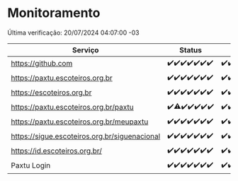 # Monitoramento

Última verificação: 20/07/2024 04:07:00 -03

|Serviço|Status|Últimas 24h|
|---|---|---|
|https://github.com|<span title="2024-07-13: OK=24">✔️</span><span title="2024-07-14: OK=23">✔️</span><span title="2024-07-15: OK=23">✔️</span><span title="2024-07-16: OK=24">✔️</span><span title="2024-07-17: OK=24">✔️</span><span title="2024-07-18: OK=23">✔️</span><span title="2024-07-19: OK=6">✔️</span>|<span title="19/07/2024 04:08:00 -03 : 200">✔️</span><span title="19/07/2024 05:09:00 -03 : 200">✔️</span><span title="19/07/2024 06:07:00 -03 : 200">✔️</span><span title="19/07/2024 07:07:00 -03 : 200">✔️</span><span title="19/07/2024 08:05:00 -03 : 200">✔️</span><span title="19/07/2024 09:12:00 -03 : 200">✔️</span><span title="19/07/2024 10:10:00 -03 : 200">✔️</span><span title="19/07/2024 11:08:00 -03 : 200">✔️</span><span title="19/07/2024 12:08:00 -03 : 200">✔️</span><span title="19/07/2024 13:07:00 -03 : 200">✔️</span><span title="19/07/2024 14:06:00 -03 : 200">✔️</span><span title="19/07/2024 15:09:00 -03 : 200">✔️</span><span title="19/07/2024 16:06:00 -03 : 200">✔️</span><span title="19/07/2024 17:09:00 -03 : 200">✔️</span><span title="19/07/2024 18:06:00 -03 : 200">✔️</span><span title="19/07/2024 19:08:00 -03 : 200">✔️</span><span title="19/07/2024 20:07:00 -03 : 200">✔️</span><span title="19/07/2024 21:33:00 -03 : 200">✔️</span><span title="19/07/2024 22:54:00 -03 : 200">✔️</span><span title="19/07/2024 23:25:00 -03 : 200">✔️</span><span title="20/07/2024 00:07:00 -03 : 200">✔️</span><span title="20/07/2024 01:10:00 -03 : 200">✔️</span><span title="20/07/2024 02:07:00 -03 : 200">✔️</span><span title="20/07/2024 03:11:00 -03 : 200">✔️</span><span title="20/07/2024 04:07:00 -03 : 200">✔️</span>|
|https://paxtu.escoteiros.org.br|<span title="2024-07-13: OK=24">✔️</span><span title="2024-07-14: OK=23">✔️</span><span title="2024-07-15: OK=23">✔️</span><span title="2024-07-16: OK=24">✔️</span><span title="2024-07-17: OK=24">✔️</span><span title="2024-07-18: OK=23">✔️</span><span title="2024-07-19: OK=6">✔️</span>|<span title="19/07/2024 04:08:00 -03 : 200">✔️</span><span title="19/07/2024 05:09:00 -03 : 200">✔️</span><span title="19/07/2024 06:07:00 -03 : 200">✔️</span><span title="19/07/2024 07:07:00 -03 : 200">✔️</span><span title="19/07/2024 08:05:00 -03 : 200">✔️</span><span title="19/07/2024 09:12:00 -03 : 200">✔️</span><span title="19/07/2024 10:10:00 -03 : 200">✔️</span><span title="19/07/2024 11:08:00 -03 : 200">✔️</span><span title="19/07/2024 12:08:00 -03 : 200">✔️</span><span title="19/07/2024 13:07:00 -03 : 200">✔️</span><span title="19/07/2024 14:06:00 -03 : 200">✔️</span><span title="19/07/2024 15:09:00 -03 : 200">✔️</span><span title="19/07/2024 16:06:00 -03 : 200">✔️</span><span title="19/07/2024 17:09:00 -03 : 200">✔️</span><span title="19/07/2024 18:06:00 -03 : 200">✔️</span><span title="19/07/2024 19:08:00 -03 : 200">✔️</span><span title="19/07/2024 20:07:00 -03 : 200">✔️</span><span title="19/07/2024 21:33:00 -03 : 200">✔️</span><span title="19/07/2024 22:54:00 -03 : 200">✔️</span><span title="19/07/2024 23:25:00 -03 : 200">✔️</span><span title="20/07/2024 00:07:00 -03 : 200">✔️</span><span title="20/07/2024 01:10:00 -03 : 200">✔️</span><span title="20/07/2024 02:07:00 -03 : 200">✔️</span><span title="20/07/2024 03:11:00 -03 : 200">✔️</span><span title="20/07/2024 04:07:00 -03 : 200">✔️</span>|
|https://escoteiros.org.br|<span title="2024-07-13: OK=24">✔️</span><span title="2024-07-14: OK=23">✔️</span><span title="2024-07-15: OK=23">✔️</span><span title="2024-07-16: OK=24">✔️</span><span title="2024-07-17: OK=24">✔️</span><span title="2024-07-18: OK=23">✔️</span><span title="2024-07-19: OK=6">✔️</span>|<span title="19/07/2024 04:08:00 -03 : 200">✔️</span><span title="19/07/2024 05:09:00 -03 : 200">✔️</span><span title="19/07/2024 06:07:00 -03 : 200">✔️</span><span title="19/07/2024 07:07:00 -03 : 200">✔️</span><span title="19/07/2024 08:05:00 -03 : 200">✔️</span><span title="19/07/2024 09:12:00 -03 : 200">✔️</span><span title="19/07/2024 10:10:00 -03 : 200">✔️</span><span title="19/07/2024 11:08:00 -03 : 200">✔️</span><span title="19/07/2024 12:08:00 -03 : 200">✔️</span><span title="19/07/2024 13:07:00 -03 : 200">✔️</span><span title="19/07/2024 14:06:00 -03 : 200">✔️</span><span title="19/07/2024 15:09:00 -03 : 200">✔️</span><span title="19/07/2024 16:06:00 -03 : 200">✔️</span><span title="19/07/2024 17:09:00 -03 : 200">✔️</span><span title="19/07/2024 18:06:00 -03 : 200">✔️</span><span title="19/07/2024 19:08:00 -03 : 200">✔️</span><span title="19/07/2024 20:07:00 -03 : 200">✔️</span><span title="19/07/2024 21:33:00 -03 : 200">✔️</span><span title="19/07/2024 22:54:00 -03 : 200">✔️</span><span title="19/07/2024 23:25:00 -03 : 200">✔️</span><span title="20/07/2024 00:07:00 -03 : 200">✔️</span><span title="20/07/2024 01:10:00 -03 : 200">✔️</span><span title="20/07/2024 02:07:00 -03 : 200">✔️</span><span title="20/07/2024 03:11:00 -03 : 200">✔️</span><span title="20/07/2024 04:07:00 -03 : 200">✔️</span>|
|https://paxtu.escoteiros.org.br/paxtu|<span title="2024-07-13: OK=24">✔️</span><span title="2024-07-14: OK=22, Falhas=1">⚠️</span><span title="2024-07-15: OK=23">✔️</span><span title="2024-07-16: OK=24">✔️</span><span title="2024-07-17: OK=24">✔️</span><span title="2024-07-18: OK=23">✔️</span><span title="2024-07-19: OK=6">✔️</span>|<span title="19/07/2024 04:08:00 -03 : 200">✔️</span><span title="19/07/2024 05:09:00 -03 : 200">✔️</span><span title="19/07/2024 06:07:00 -03 : 200">✔️</span><span title="19/07/2024 07:07:00 -03 : 200">✔️</span><span title="19/07/2024 08:05:00 -03 : 200">✔️</span><span title="19/07/2024 09:12:00 -03 : 200">✔️</span><span title="19/07/2024 10:10:00 -03 : 200">✔️</span><span title="19/07/2024 11:08:00 -03 : 200">✔️</span><span title="19/07/2024 12:08:00 -03 : 200">✔️</span><span title="19/07/2024 13:08:00 -03 : 200">✔️</span><span title="19/07/2024 14:06:00 -03 : 200">✔️</span><span title="19/07/2024 15:09:00 -03 : 200">✔️</span><span title="19/07/2024 16:06:00 -03 : 200">✔️</span><span title="19/07/2024 17:09:00 -03 : 200">✔️</span><span title="19/07/2024 18:06:00 -03 : 200">✔️</span><span title="19/07/2024 19:08:00 -03 : 200">✔️</span><span title="19/07/2024 20:07:00 -03 : 200">✔️</span><span title="19/07/2024 21:33:00 -03 : 200">✔️</span><span title="19/07/2024 22:54:00 -03 : 200">✔️</span><span title="19/07/2024 23:25:00 -03 : 200">✔️</span><span title="20/07/2024 00:07:00 -03 : 200">✔️</span><span title="20/07/2024 01:10:00 -03 : 200">✔️</span><span title="20/07/2024 02:07:00 -03 : 200">✔️</span><span title="20/07/2024 03:11:00 -03 : 200">✔️</span><span title="20/07/2024 04:07:00 -03 : 200">✔️</span>|
|https://paxtu.escoteiros.org.br/meupaxtu|<span title="2024-07-13: OK=24">✔️</span><span title="2024-07-14: OK=23">✔️</span><span title="2024-07-15: OK=23">✔️</span><span title="2024-07-16: OK=24">✔️</span><span title="2024-07-17: OK=24">✔️</span><span title="2024-07-18: OK=23">✔️</span><span title="2024-07-19: OK=6">✔️</span>|<span title="19/07/2024 04:08:00 -03 : 200">✔️</span><span title="19/07/2024 05:09:00 -03 : 200">✔️</span><span title="19/07/2024 06:07:00 -03 : 200">✔️</span><span title="19/07/2024 07:07:00 -03 : 200">✔️</span><span title="19/07/2024 08:05:00 -03 : 200">✔️</span><span title="19/07/2024 09:12:00 -03 : 200">✔️</span><span title="19/07/2024 10:10:00 -03 : 200">✔️</span><span title="19/07/2024 11:08:00 -03 : 200">✔️</span><span title="19/07/2024 12:08:00 -03 : 200">✔️</span><span title="19/07/2024 13:08:00 -03 : 200">✔️</span><span title="19/07/2024 14:06:00 -03 : 200">✔️</span><span title="19/07/2024 15:09:00 -03 : 200">✔️</span><span title="19/07/2024 16:06:00 -03 : 200">✔️</span><span title="19/07/2024 17:09:00 -03 : 200">✔️</span><span title="19/07/2024 18:06:00 -03 : 200">✔️</span><span title="19/07/2024 19:08:00 -03 : 200">✔️</span><span title="19/07/2024 20:07:00 -03 : 200">✔️</span><span title="19/07/2024 21:33:00 -03 : 200">✔️</span><span title="19/07/2024 22:54:00 -03 : 200">✔️</span><span title="19/07/2024 23:25:00 -03 : 200">✔️</span><span title="20/07/2024 00:07:00 -03 : 200">✔️</span><span title="20/07/2024 01:10:00 -03 : 200">✔️</span><span title="20/07/2024 02:07:00 -03 : 200">✔️</span><span title="20/07/2024 03:11:00 -03 : 200">✔️</span><span title="20/07/2024 04:07:00 -03 : 200">✔️</span>|
|https://sigue.escoteiros.org.br/siguenacional|<span title="2024-07-13: OK=24">✔️</span><span title="2024-07-14: OK=23">✔️</span><span title="2024-07-15: OK=23">✔️</span><span title="2024-07-16: OK=24">✔️</span><span title="2024-07-17: OK=24">✔️</span><span title="2024-07-18: OK=23">✔️</span><span title="2024-07-19: OK=6">✔️</span>|<span title="19/07/2024 04:08:00 -03 : 200">✔️</span><span title="19/07/2024 05:09:00 -03 : 200">✔️</span><span title="19/07/2024 06:07:00 -03 : 200">✔️</span><span title="19/07/2024 07:07:00 -03 : 200">✔️</span><span title="19/07/2024 08:05:00 -03 : 200">✔️</span><span title="19/07/2024 09:12:00 -03 : 200">✔️</span><span title="19/07/2024 10:10:00 -03 : 200">✔️</span><span title="19/07/2024 11:08:00 -03 : 200">✔️</span><span title="19/07/2024 12:08:00 -03 : 200">✔️</span><span title="19/07/2024 13:08:00 -03 : 200">✔️</span><span title="19/07/2024 14:06:00 -03 : 200">✔️</span><span title="19/07/2024 15:09:00 -03 : 200">✔️</span><span title="19/07/2024 16:06:00 -03 : 200">✔️</span><span title="19/07/2024 17:09:00 -03 : 200">✔️</span><span title="19/07/2024 18:06:00 -03 : 200">✔️</span><span title="19/07/2024 19:08:00 -03 : 200">✔️</span><span title="19/07/2024 20:07:00 -03 : 200">✔️</span><span title="19/07/2024 21:33:00 -03 : 200">✔️</span><span title="19/07/2024 22:54:00 -03 : 200">✔️</span><span title="19/07/2024 23:25:00 -03 : 200">✔️</span><span title="20/07/2024 00:07:00 -03 : 200">✔️</span><span title="20/07/2024 01:10:00 -03 : 200">✔️</span><span title="20/07/2024 02:07:00 -03 : 200">✔️</span><span title="20/07/2024 03:11:00 -03 : 200">✔️</span><span title="20/07/2024 04:07:00 -03 : 200">✔️</span>|
|https://id.escoteiros.org.br/|<span title="2024-07-13: OK=24">✔️</span><span title="2024-07-14: OK=23">✔️</span><span title="2024-07-15: OK=23">✔️</span><span title="2024-07-16: OK=24">✔️</span><span title="2024-07-17: OK=24">✔️</span><span title="2024-07-18: OK=23">✔️</span><span title="2024-07-19: OK=6">✔️</span>|<span title="19/07/2024 04:08:00 -03 : 200">✔️</span><span title="19/07/2024 05:09:00 -03 : 200">✔️</span><span title="19/07/2024 06:07:00 -03 : 200">✔️</span><span title="19/07/2024 07:07:00 -03 : 200">✔️</span><span title="19/07/2024 08:05:00 -03 : 200">✔️</span><span title="19/07/2024 09:12:00 -03 : 200">✔️</span><span title="19/07/2024 10:10:00 -03 : 200">✔️</span><span title="19/07/2024 11:08:00 -03 : 200">✔️</span><span title="19/07/2024 12:08:00 -03 : 200">✔️</span><span title="19/07/2024 13:08:00 -03 : 200">✔️</span><span title="19/07/2024 14:06:00 -03 : 200">✔️</span><span title="19/07/2024 15:09:00 -03 : 200">✔️</span><span title="19/07/2024 16:06:00 -03 : 200">✔️</span><span title="19/07/2024 17:09:00 -03 : 200">✔️</span><span title="19/07/2024 18:06:00 -03 : 200">✔️</span><span title="19/07/2024 19:08:00 -03 : 200">✔️</span><span title="19/07/2024 20:08:00 -03 : 200">✔️</span><span title="19/07/2024 21:33:00 -03 : 200">✔️</span><span title="19/07/2024 22:54:00 -03 : 200">✔️</span><span title="19/07/2024 23:25:00 -03 : 200">✔️</span><span title="20/07/2024 00:07:00 -03 : 200">✔️</span><span title="20/07/2024 01:10:00 -03 : 200">✔️</span><span title="20/07/2024 02:07:00 -03 : 200">✔️</span><span title="20/07/2024 03:11:00 -03 : 200">✔️</span><span title="20/07/2024 04:07:00 -03 : 200">✔️</span>|
|Paxtu Login|<span title="2024-07-13: OK=24">✔️</span><span title="2024-07-14: OK=23">✔️</span><span title="2024-07-15: OK=23">✔️</span><span title="2024-07-16: OK=24">✔️</span><span title="2024-07-17: OK=24">✔️</span><span title="2024-07-18: OK=23">✔️</span><span title="2024-07-19: OK=6">✔️</span>|<span title="19/07/2024 04:08:00 -03 : 200">✔️</span><span title="19/07/2024 05:09:00 -03 : 200">✔️</span><span title="19/07/2024 06:07:00 -03 : 200">✔️</span><span title="19/07/2024 07:07:00 -03 : 200">✔️</span><span title="19/07/2024 08:05:00 -03 : 200">✔️</span><span title="19/07/2024 09:12:00 -03 : 200">✔️</span><span title="19/07/2024 10:10:00 -03 : 200">✔️</span><span title="19/07/2024 11:08:00 -03 : 200">✔️</span><span title="19/07/2024 12:08:00 -03 : 200">✔️</span><span title="19/07/2024 13:08:00 -03 : 200">✔️</span><span title="19/07/2024 14:06:00 -03 : 200">✔️</span><span title="19/07/2024 15:09:00 -03 : 200">✔️</span><span title="19/07/2024 16:06:00 -03 : 200">✔️</span><span title="19/07/2024 17:09:00 -03 : 200">✔️</span><span title="19/07/2024 18:06:00 -03 : 200">✔️</span><span title="19/07/2024 19:08:00 -03 : 200">✔️</span><span title="19/07/2024 20:08:00 -03 : 200">✔️</span><span title="19/07/2024 21:33:00 -03 : 200">✔️</span><span title="19/07/2024 22:54:00 -03 : 200">✔️</span><span title="19/07/2024 23:25:00 -03 : 200">✔️</span><span title="20/07/2024 00:07:00 -03 : 200">✔️</span><span title="20/07/2024 01:10:00 -03 : 200">✔️</span><span title="20/07/2024 02:07:00 -03 : 200">✔️</span><span title="20/07/2024 03:11:00 -03 : 200">✔️</span><span title="20/07/2024 04:07:00 -03 : 200">✔️</span>|
